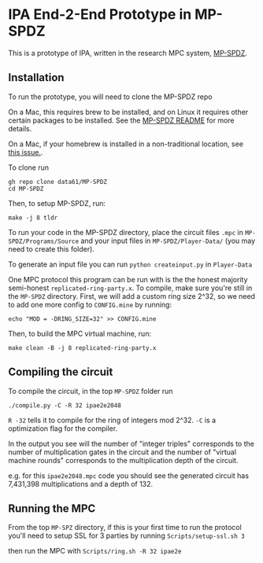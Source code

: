 # IPA End-2-End Prototype in MP-SPDZ

This is a prototype of IPA, written in the research MPC system, [MP-SPDZ](https://github.com/data61/MP-SPDZ).


## Installation

To run the prototype, you will need to clone the MP-SPDZ repo 

On a Mac, this requires brew to be installed, and on Linux it requires other certain packages to be installed. See the [MP-SPDZ README](https://github.com/data61/MP-SPDZ#tldr-source-distribution) for more details.

On a Mac, if your homebrew is installed in a non-traditional location, see [this issue.](https://github.com/data61/MP-SPDZ/pull/628).

To clone run

```
gh repo clone data61/MP-SPDZ
cd MP-SPDZ

```

Then, to setup MP-SPDZ, run:

```
make -j 8 tldr
```

To run your code in the MP-SPDZ directory, place the circuit files `.mpc` in `MP-SPDZ/Programs/Source` and your input files in `MP-SPDZ/Player-Data/` (you may need to create this folder). 

To generate an input file you can run `python createinput.py` in `Player-Data`

One MPC protocol this program can be run with is the the honest majority semi-honest `replicated-ring-party.x`. To compile, make sure you're still in the `MP-SPDZ` directory. First, we will add a custom ring size 2^32, so we need to add one more config to `CONFIG.mine` by running:

```
echo "MOD = -DRING_SIZE=32" >> CONFIG.mine
```

Then, to build the MPC virtual machine, run:
```
make clean -B -j 8 replicated-ring-party.x
```

## Compiling the circuit

To compile the circuit, in the top `MP-SPDZ` folder run 
```
./compile.py -C -R 32 ipae2e2048
```

`R -32` tells it to compile for the ring of integers mod 2^32. `-C` is a optimization flag for the compiler.

In the output you see will the number of "integer triples" corresponds to the number of multiplication gates in the circuit and the number of "virtual machine rounds" corresponds to the multiplication depth of the circuit. 

e.g. for this `ipae2e2048.mpc` code you should see the generated circuit has 7,431,398 multiplications and a depth of 132. 
## Running the MPC
From the top `MP-SPZ` directory, if this is your first time to run the protocol you'll need to setup SSL for 3 parties by running 
```Scripts/setup-ssl.sh 3```

then run the MPC with 
```Scripts/ring.sh -R 32 ipae2e```








